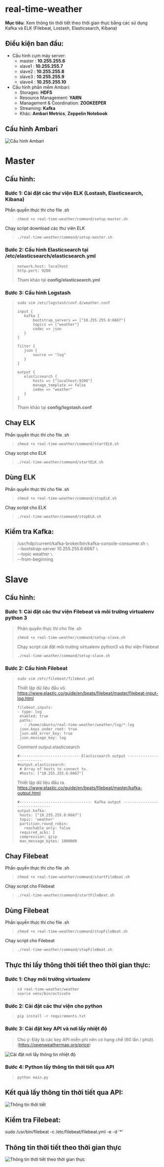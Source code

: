# real-time-weather
**Mục tiêu**: Xem thông tin thời tiết theo thời gian thực bằng các sử dụng Kafka và ELK (Filebeat, Lostash, Elasticsearch, Kibana)

Điều kiện ban đầu:
------------------
- Cấu hình cụm máy server:
  * master : **10.255.255.6**
  * slave1 : **10.255.255.7**
  * slave2 : **10.255.255.8**
  * slave3 : **10.255.255.9**
  * slave4 : **10.255.255.10**
- Cấu hình phần mềm Ambari:
  * Storages: **HDFS**
  * Resource Management: **YARN**
  * Management & Coordination: **ZOOKEEPER**
  * Streaming: **Kafka**
  * Khác: **Ambari Metrics**, **Zeppelin Notebook**

## Cấu hình Ambari
![](img/AmbariSetup.png "Cấu hình Ambari")


# Master
Cấu hình:
----------------
### Bước 1: Cài đặt các thư viện ELK (Lostash, Elasticsearch, Kibana)
Phần quyền thực thi cho file .sh
>```
>chmod +x real-time-weather/command/setup-master.sh
>```
Chạy script download các thư viên ELK
>```
>./real-time-weather/command/setup-master.sh
>```

### Bước 2: Cấu hình Elasticsearch tại /etc/elasticsearch/elasticsearch.yml

>```
>network.host: localhost
>http.port: 9200
>```
>Tham khảo tại **config/elasticsearch.yml**

### Bước 3: Cấu hình Logstash
>```
>sudo vim /etc/logstash/conf.d/weather.conf
>```
>```
>input {
>    kafka {
>        bootstrap_servers => ["10.255.255.6:6667"]
>        topics => ["weather"]
>        codec => json
>    }
>}
>
>filter {
>    json {
>        source => "log"
>    }    
>}
>
>output {
>    elasticsearch {
>        hosts => ["localhost:9200"]
>        manage_template => false
>        index => "weather"
>    }
>}
>```
> Tham khảo tại **config/logstash.conf**

Chay ELK
-------------------
Phần quyền thực thi cho file .sh
>```
>chmod +x real-time-weather/command/startELK.sh
>```
Chạy script cho ELK
>```
>./real-time-weather/command/startELK.sh
>```

Dùng ELK
-------------------
Phần quyền thực thi cho file .sh
>```
>chmod +x real-time-weather/command/stopELK.sh
>```
Chạy script cho ELK
>```
>./real-time-weather/command/stopELK.sh
>```

Kiểm tra Kafka:
----------------------------------------
>/usr/hdp/current/kafka-broker/bin/kafka-console-consumer.sh `\`\
>--bootstrap-server 10.255.255.6:6667 `\`\
>--topic weather `\`\
>--from-beginning


# Slave
Cấu hình:
----------------
### Bước 1: Cài đặt các thư viện Filebeat và môi trường virtualenv python 3
>Phân quyền thực thi cho file .sh
>```
>chmod +x real-time-weather/command/setup-slave.sh
>```
>Chạy script cài đặt môi trường virtualenv python3 và thư viện Filebeat
>```
>./real-time-weather/command/setup-slave.sh
>```

### Bước 2: Cấu hình Filebeat
>```
>sudo vim /etc/filebeat/filebeat.yml
>```
>Thiết lập dữ liệu đầu vô. \
>https://www.elastic.co/guide/en/beats/filebeat/master/filebeat-input-log.html
>```
>filebeat.inputs:
>- type: log
>  enabled: true
>  paths:
>    - /home/ubuntu/real-time-weather/weather/log/*.log
>  json.keys_under_root: true
>  json.add_error_key: true
>  json.message_key: log
>```
> Comment output.elasticsearch
>```
>#--------------------------- Elasticsearch output -------------------------
>#output.elasticsearch:
>  # Array of hosts to connect to.
>  #hosts: ["10.255.255.6:6667"]
>```
> Thiết lập dữ liệu đầu ra. \
> https://www.elastic.co/guide/en/beats/filebeat/master/kafka-output.html
>```
>#--------------------------------- Kafka output -------------------------------
>output.kafka:
>  hosts: ["10.255.255.6:6667"]
>  topic: 'weather'
>  partition.round_robin:
>    reachable_only: false
>  required_acks: 1
>  compression: gzip
>  max_message_bytes: 1000000
>```

Chay Filebeat
-------------------
Phần quyền thực thi cho file .sh
>```
>chmod +x real-time-weather/command/startFileBeat.sh
>```
Chạy script cho Filebeat
>```
>./real-time-weather/command/startFileBeat.sh
>```

Dùng Filebeat
-------------------
Phần quyền thực thi cho file .sh
>```
>chmod +x real-time-weather/command/stopFileBeat.sh
>```
Chạy script cho Filebeat
>```
>./real-time-weather/command/stopFileBeat.sh
>```

Thực thi lấy thông thời tiết theo thời gian thực:
-------------------------------------------------
### Bước 1: Chạy môi trường virtualenv
>```
>cd real-time-weather/weather
>source venv/bin/activate
>```
### Bước 2: Cài đặt các thư viện cho python
>```
>pip install -r requirements.txt
>```
### Bước 3: Cài đặt key API và nơi lấy nhiệt độ
> Chú ý: Đây là các key API miễn phí nên có hạng chế (60 lần / phút). \
> (https://openweathermap.org/price)

![](img/PythonSetup.png "Cài đặt nơi lấy thông tin nhiệt độ")

### Bước 4: Python lấy thông tin thời tiết qua API
>```
>python main.py
>```


Kết quả lấy thông tin thời tiết qua API:
----------------------------------------
![](img/GetAPIWether.png "Thông tin thời tiết")


Kiểm tra Filebeat:
----------------------------------------
sudo /usr/bin/filebeat -c /etc/filebeat/filebeat.yml -e -d '*'

## Thông tin thời tiết theo thời gian thực
![](img/LogstashWeather.png "Thông tin thời tiết theo thời gian thực")
